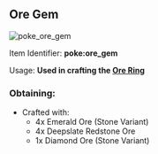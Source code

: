 ## Ore Gem
![poke_ore_gem](https://github.com/ItsMePok/PFE/assets/136857747/b29fdfad-9e55-461c-acaa-276128fec53b)

Item Identifier: **poke:ore_gem**

Usage: **Used in crafting the [Ore Ring](https://github.com/ItsMePok/PFE/wiki/Ore-Ring)**

### Obtaining:
* Crafted with:
    * 4x Emerald Ore (Stone Variant)
    * 4x Deepslate Redstone Ore
    * 1x Diamond Ore (Stone Variant)